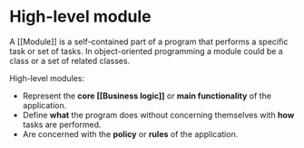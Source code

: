 # **High-level module**

A [[Module]] is a self-contained part of a program that performs a specific task or set of tasks. In object-oriented programming a module could be a class or a set of related classes.

High-level modules:

- Represent the **core [[Business logic]]** or **main functionality** of the application.
- Define **what** the program does without concerning themselves with **how** tasks are performed.
- Are concerned with the **policy** or **rules** of the application.